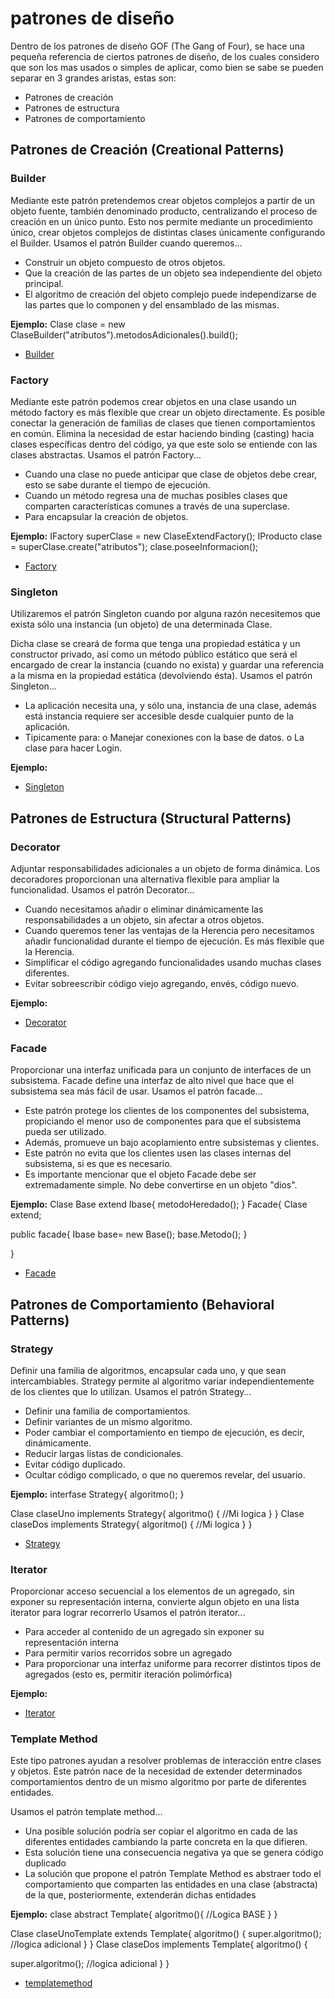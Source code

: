 # patrones de diseño

Dentro de los patrones de diseño GOF (The Gang of Four), se hace una pequeña referencia de ciertos patrones de diseño, de los cuales considero que son los mas usados o simples de aplicar, como bien se sabe se pueden separar en 3 grandes aristas, estas son:
* Patrones de creación
* Patrones de estructura 
* Patrones de comportamiento

## Patrones de Creación (Creational Patterns)

### Builder
Mediante este patrón pretendemos crear objetos complejos a partir de un objeto fuente, también denominado producto, centralizando el proceso de creación en un único punto. Esto nos permite mediante un procedimiento único, crear objetos complejos de distintas clases únicamente configurando el Builder.
Usamos el patrón Builder cuando queremos...

* Construir un objeto compuesto de otros objetos.
* Que la creación de las partes de un objeto sea independiente del objeto principal.
* El algoritmo de creación del objeto complejo puede independizarse de las partes que lo componen y del ensamblado de las mismas.

**Ejemplo:**
Clase clase = new ClaseBuilder("atributos").metodosAdicionales().build();
* [Builder](https://github.com/jmillafilo/patrones-de-disenio/tree/master/creacional/builder)


### Factory
Mediante este patrón podemos crear objetos en una clase usando un método factory es más flexible que crear un objeto directamente. Es posible conectar la generación de familias de clases que tienen comportamientos en común. Elimina la necesidad de estar haciendo binding (casting) hacia clases específicas dentro del código, ya que este solo se entiende con las clases abstractas.
 Usamos el patrón Factory...
 
* Cuando una clase no puede anticipar que clase de objetos debe crear, esto se sabe durante el tiempo de ejecución.
* Cuando un método regresa una de muchas posibles clases que comparten características comunes a través de una superclase.
* Para encapsular la creación de objetos.

**Ejemplo:**
IFactory superClase = new ClaseExtendFactory();
IProducto clase = superClase.create("atributos");
clase.poseeInformacion();
* [Factory](https://github.com/jmillafilo/patrones-de-disenio/tree/master/creacional/factory)


### Singleton
Utilizaremos el patrón Singleton cuando por alguna razón necesitemos que exista sólo una instancia (un objeto) de una determinada Clase.

Dicha clase se creará de forma que tenga una propiedad estática y un constructor privado, así como un método público estático que será el encargado de crear la instancia (cuando no exista) y guardar una referencia a la misma en la propiedad estática (devolviendo ésta).
Usamos el patrón Singleton...

* La aplicación necesita una, y sólo una, instancia de una clase, además está instancia requiere ser accesible desde cualquier punto de la aplicación.
* Tipicamente para:
  o	Manejar conexiones con la base de datos.
  o	La clase para hacer Login.

**Ejemplo:**
* [Singleton](https://github.com/jmillafilo/patrones-de-disenio/tree/master/creacional/singleton)


## Patrones de Estructura (Structural Patterns)

### Decorator 
Adjuntar responsabilidades adicionales a un objeto de forma dinámica. Los decoradores proporcionan una alternativa flexible para ampliar la funcionalidad.
Usamos el patrón Decorator...

* Cuando necesitamos añadir o eliminar dinámicamente las responsabilidades a un objeto, sin afectar a otros objetos.
* Cuando queremos tener las ventajas de la Herencia pero necesitamos añadir funcionalidad durante el tiempo de ejecución. Es más flexible que la Herencia.
* Simplificar el código agregando funcionalidades usando muchas clases diferentes.
* Evitar sobreescribir código viejo agregando, envés, código nuevo.

**Ejemplo:**
* [Decorator](https://github.com/jmillafilo/patrones-de-disenio/tree/master/estructural/decorator)


### Facade
Proporcionar una interfaz unificada para un conjunto de interfaces de un subsistema. Facade define una interfaz de alto nivel que hace que el subsistema sea más fácil de usar.
Usamos el patrón facade...
* Este patrón protege los clientes de los componentes del subsistema, propiciando el menor uso de componentes para que el subsistema pueda ser utilizado.
* Además, promueve un bajo acoplamiento entre subsistemas y clientes.
* Este patrón no evita que los clientes usen las clases internas del subsistema, si es que es necesario.
* Es importante mencionar que el objeto Facade debe ser extremadamente simple. No debe convertirse en un objeto "dios".

**Ejemplo:**
Clase Base extend Ibase{
  metodoHeredado();
}
Facade{
  Clase extend;
  
  public facade{
    Ibase base= new Base();
    base.Metodo();
  }
  
}
* [Facade](https://github.com/jmillafilo/patrones-de-disenio/tree/master/estructural/facade)


## Patrones de Comportamiento (Behavioral Patterns)

### Strategy
Definir una familia de algoritmos, encapsular cada uno, y que sean intercambiables. Strategy permite al algoritmo variar independientemente de los clientes que lo utilizan.
Usamos el patrón Strategy...

* Definir una familia de comportamientos.
* Definir variantes de un mismo algoritmo.
* Poder cambiar el comportamiento en tiempo de ejecución, es decir, dinámicamente.
* Reducir largas listas de condicionales.
* Evitar código duplicado.
* Ocultar código complicado, o que no queremos revelar, del usuario.

**Ejemplo:**
interfase Strategy{
  algoritmo();
}

Clase claseUno implements Strategy{
  algoritmo()
  {
    //Mi logica
  }
}
Clase claseDos implements Strategy{
  algoritmo()
  {
    //Mi logica
  }
}

* [Strategy](https://github.com/jmillafilo/patrones-de-disenio/tree/master/comportamiento/strategy)


### Iterator
Proporcionar acceso secuencial a los elementos de un agregado, sin exponer su representación interna, convierte algun objeto en una lista iterator para lograr recorrerlo 
Usamos el patrón iterator...

* Para acceder al contenido de un agregado sin exponer su representación interna
* Para permitir varios recorridos sobre un agregado
* Para proporcionar una interfaz uniforme para recorrer distintos tipos de agregados (esto es, permitir iteración polimórfica)


**Ejemplo:**
* [Iterator](https://github.com/jmillafilo/patrones-de-disenio/tree/master/comportamiento/Iterador)


### Template Method
Este tipo patrones ayudan a resolver problemas de interacción entre clases y objetos. Este patrón nace de la necesidad de extender determinados comportamientos dentro de un mismo algoritmo por parte de diferentes entidades. 

Usamos el patrón template method...

* Una posible solución podría ser copiar el algoritmo en cada de las diferentes entidades cambiando la parte concreta en la que difieren.
* Esta solución tiene una consecuencia negativa ya que se genera código duplicado
* La solución que propone el patrón Template Method es abstraer todo el comportamiento que comparten las entidades en una clase (abstracta) de la que, posteriormente, extenderán dichas entidades

**Ejemplo:**
clase abstract Template{
  algoritmo(){
    //Logica BASE
  }
}

Clase claseUnoTemplate extends Template{
  algoritmo()
  {
   super.algoritmo();
   //logica adicional
  }
}
Clase claseDos implements Template{
  algoritmo()
  {
   
   super.algoritmo();
   //logica adicional
  }
}
* [templatemethod](https://github.com/jmillafilo/patrones-de-disenio/tree/master/comportamiento/templatemethod)
